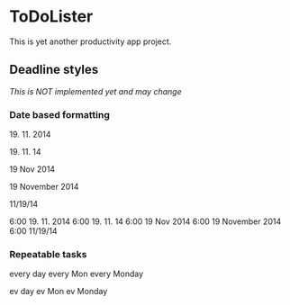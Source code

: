 ToDoLister
==========
This is yet another productivity app project.


Deadline styles
---------------

*This is NOT implemented yet and may change*

### Date based formatting

19&#46; 11&#46; 2014

19&#46; 11&#46; 14

19 Nov 2014

19 November 2014

11/19/14

6:00 19. 11. 2014
6:00 19. 11. 14
6:00 19 Nov 2014
6:00 19 November 2014
6:00 11/19/14

### Repeatable tasks

every day
every Mon
every Monday

ev day
ev Mon
ev Monday
